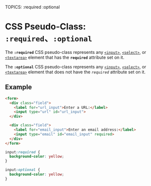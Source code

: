 TOPICS: :required
        :optional

# CSS Pseudo-Class: `:required`、`:optional`

The **`:required`** CSS pseudo-class represents any [`<input>`](/en/webfrontend/<input>), [`<select>`](/en/webfrontend/<select>),
or [`<textarea>`](/en/webfrontend/<textarea>) element that has the **`required`** attribute set on it.

The **`:optional`** CSS pseudo-class represents any [`<input>`](/en/webfrontend/<input>),
[`<select>`](/en/webfrontend/<select>), or [`<textarea>`](/en/webfrontend/<textarea>) element that
does not have the *`required`* attribute set on it.

## Example

```html
<form>
  <div class="field">
    <label for="url_input">Enter a URL:</label>
    <input type="url" id="url_input">
  </div>

  <div class="field">
    <label for="email_input">Enter an email address:</label>
    <input type="email" id="email_input" required>
  </div>
</form>
```

```css
input:required {
  background-color: yellow;
}

input:optional {
  background-color: yellow;
}
```
